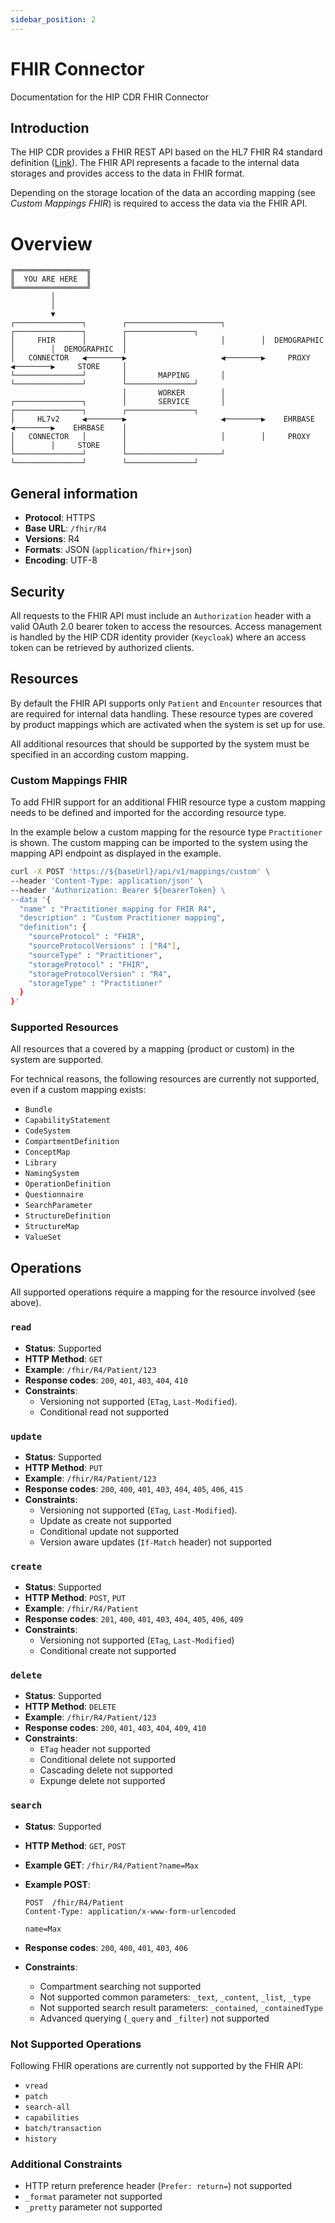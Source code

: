 ```yaml
---
sidebar_position: 2
---
```


# FHIR Connector

Documentation for the HIP CDR FHIR Connector

## Introduction

The HIP CDR provides a FHIR REST API based on the HL7 FHIR R4 standard definition ([Link](https://hl7.org/fhir/R4/index.html)). The FHIR API represents a facade to the internal data storages and provides access to the data in FHIR format.

Depending on the storage location of the data an according mapping (see _Custom Mappings FHIR_) is required to access the data via the FHIR API.

# Overview

```
╔════════════════╗
║  YOU ARE HERE  ║
╚════════════════╝
         │
         │
         ▼
┌───────────────┐        ┌─────────────────────┐        ┌───────────────┐        ┌───────────────┐
│     FHIR      │        │                     │        │  DEMOGRAPHIC  │        │  DEMOGRAPHIC  │
│   CONNECTOR   ◀────────▶                     ◀────────▶     PROXY     ◀────────▶     STORE     │
└───────────────┘        │       MAPPING       │        └───────────────┘        └───────────────┘
                         │       WORKER        │
┌───────────────┐        │       SERVICE       │        ┌───────────────┐        ┌───────────────┐
│     HL7v2     ◀────────▶                     ◀────────▶    EHRBASE    ◀────────▶    EHRBASE    │
│   CONNECTOR   │        │                     │        │     PROXY     │        │     STORE     │
└───────────────┘        └─────────────────────┘        └───────────────┘        └───────────────┘
```

## General information

- **Protocol**: HTTPS
- **Base URL**: `/fhir/R4`
- **Versions**: R4
- **Formats**: JSON (`application/fhir+json`)
- **Encoding**: UTF-8

## Security

All requests to the FHIR API must include an `Authorization` header with a valid OAuth 2.0 bearer token to access the resources. Access management is handled by the HIP CDR identity provider (`Keycloak`) where an access token can be retrieved by authorized clients.

## Resources

By default the FHIR API supports only `Patient` and `Encounter` resources that are required for internal data handling. These resource types are covered by product mappings which are activated when the system is set up for use.

All additional resources that should be supported by the system must be specified in an according custom mapping.

### Custom Mappings FHIR

To add FHIR support for an additional FHIR resource type a custom mapping needs to be defined and imported for the according resource type.

In the example below a custom mapping for the resource type `Practitioner` is shown. The custom mapping can be imported to the system using the mapping API endpoint as displayed in the example.

```bash
curl -X POST 'https://${baseUrl}/api/v1/mappings/custom' \
--header 'Content-Type: application/json' \
--header 'Authorization: Bearer ${bearerToken} \
--data '{
  "name" : "Practitioner mapping for FHIR R4",
  "description" : "Custom Practitioner mapping",
  "definition": {
    "sourceProtocol" : "FHIR",
    "sourceProtocolVersions" : ["R4"],
    "sourceType" : "Practitioner",
    "storageProtocol" : "FHIR",
    "storageProtocolVersion" : "R4",
    "storageType" : "Practitioner"
  }
}'
```

### Supported Resources

All resources that a covered by a mapping (product or custom) in the system are supported.

For technical reasons, the following resources are currently not supported, even if a custom mapping exists:

- `Bundle`
- `CapabilityStatement`
- `CodeSystem`
- `CompartmentDefinition`
- `ConceptMap`
- `Library`
- `NamingSystem`
- `OperationDefinition`
- `Questionnaire`
- `SearchParameter`
- `StructureDefinition`
- `StructureMap`
- `ValueSet`

## Operations

All supported operations require a mapping for the resource involved (see above).

### `read`

- **Status**: Supported
- **HTTP Method**: `GET`
- **Example**: `/fhir/R4/Patient/123`
- **Response codes**: `200`, `401`, `403`, `404`, `410`
- **Constraints**:
  - Versioning not supported (`ETag`, `Last-Modified`).
  - Conditional read not supported

### `update`

- **Status**: Supported
- **HTTP Method**: `PUT`
- **Example**: `/fhir/R4/Patient/123`
- **Response codes**: `200`, `400`, `401`, `403`, `404`, `405`, `406`, `415`
- **Constraints**:
  - Versioning not supported (`ETag`, `Last-Modified`).
  - Update as create not supported
  - Conditional update not supported
  - Version aware updates (`If-Match` header) not supported

### `create`

- **Status**: Supported
- **HTTP Method**: `POST`, `PUT`
- **Example**: `/fhir/R4/Patient`
- **Response codes**: `201`, `400`, `401`, `403`, `404`, `405`, `406`, `409`
- **Constraints**:
  - Versioning not supported (`ETag`, `Last-Modified`)
  - Conditional create not supported

### `delete`

- **Status**: Supported
- **HTTP Method**: `DELETE`
- **Example**: `/fhir/R4/Patient/123`
- **Response codes**: `200`, `401`, `403`, `404`, `409`, `410`
- **Constraints**:
  - `ETag` header not supported
  - Conditional delete not supported
  - Cascading delete not supported
  - Expunge delete not supported

### `search`

- **Status**: Supported
- **HTTP Method**: `GET`, `POST`
- **Example GET**: `/fhir/R4/Patient?name=Max`
- **Example POST**:

  ```
  POST  /fhir/R4/Patient
  Content-Type: application/x-www-form-urlencoded

  name=Max
  ```

- **Response codes**: `200`, `400`, `401`, `403`, `406`
- **Constraints**:
  - Compartment searching not supported
  - Not supported common parameters: `_text`, `_content`, `_list`, `_type`
  - Not supported search result parameters: `_contained`, `_containedType`
  - Advanced querying (`_query` and `_filter`) not supported

### Not Supported Operations

Following FHIR operations are currently not supported by the FHIR API:

- `vread`
- `patch`
- `search-all`
- `capabilities`
- `batch/transaction`
- `history`

### Additional Constraints

- HTTP return preference header (`Prefer: return=`) not supported
- `_format` parameter not supported
- `_pretty` parameter not supported
